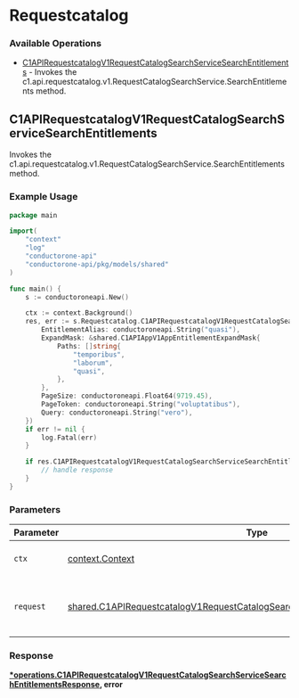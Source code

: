 # Requestcatalog

### Available Operations

* [C1APIRequestcatalogV1RequestCatalogSearchServiceSearchEntitlements](#c1apirequestcatalogv1requestcatalogsearchservicesearchentitlements) - Invokes the c1.api.requestcatalog.v1.RequestCatalogSearchService.SearchEntitlements method.

## C1APIRequestcatalogV1RequestCatalogSearchServiceSearchEntitlements

Invokes the c1.api.requestcatalog.v1.RequestCatalogSearchService.SearchEntitlements method.

### Example Usage

```go
package main

import(
	"context"
	"log"
	"conductorone-api"
	"conductorone-api/pkg/models/shared"
)

func main() {
    s := conductoroneapi.New()

    ctx := context.Background()
    res, err := s.Requestcatalog.C1APIRequestcatalogV1RequestCatalogSearchServiceSearchEntitlements(ctx, shared.C1APIRequestcatalogV1RequestCatalogSearchServiceSearchEntitlementsRequest{
        EntitlementAlias: conductoroneapi.String("quasi"),
        ExpandMask: &shared.C1APIAppV1AppEntitlementExpandMask{
            Paths: []string{
                "temporibus",
                "laborum",
                "quasi",
            },
        },
        PageSize: conductoroneapi.Float64(9719.45),
        PageToken: conductoroneapi.String("voluptatibus"),
        Query: conductoroneapi.String("vero"),
    })
    if err != nil {
        log.Fatal(err)
    }

    if res.C1APIRequestcatalogV1RequestCatalogSearchServiceSearchEntitlementsResponse != nil {
        // handle response
    }
}
```

### Parameters

| Parameter                                                                                                                                                                            | Type                                                                                                                                                                                 | Required                                                                                                                                                                             | Description                                                                                                                                                                          |
| ------------------------------------------------------------------------------------------------------------------------------------------------------------------------------------ | ------------------------------------------------------------------------------------------------------------------------------------------------------------------------------------ | ------------------------------------------------------------------------------------------------------------------------------------------------------------------------------------ | ------------------------------------------------------------------------------------------------------------------------------------------------------------------------------------ |
| `ctx`                                                                                                                                                                                | [context.Context](https://pkg.go.dev/context#Context)                                                                                                                                | :heavy_check_mark:                                                                                                                                                                   | The context to use for the request.                                                                                                                                                  |
| `request`                                                                                                                                                                            | [shared.C1APIRequestcatalogV1RequestCatalogSearchServiceSearchEntitlementsRequest](../../models/shared/c1apirequestcatalogv1requestcatalogsearchservicesearchentitlementsrequest.md) | :heavy_check_mark:                                                                                                                                                                   | The request object to use for the request.                                                                                                                                           |


### Response

**[*operations.C1APIRequestcatalogV1RequestCatalogSearchServiceSearchEntitlementsResponse](../../models/operations/c1apirequestcatalogv1requestcatalogsearchservicesearchentitlementsresponse.md), error**

